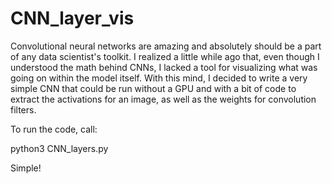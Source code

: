 # CNN_layer_vis

Convolutional neural networks are amazing and absolutely should be a part of any data scientist's toolkit. I realized a little while
ago that, even though I understood the math behind CNNs, I lacked a tool for visualizing what was going on within the model itself. With this mind,
I decided to write a very simple CNN that could be run without a GPU and with a bit of code to extract the activations
for an image, as well as the weights for convolution filters. 

To run the code, call:

python3 CNN_layers.py

Simple!
